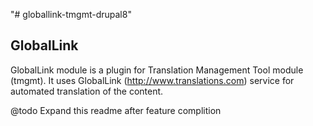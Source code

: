 "# globallink-tmgmt-drupal8" 

GlobalLink
---------------------

GlobalLink module is a plugin for Translation Management Tool module (tmgmt).
It uses GlobalLink (http://www.translations.com) service
for automated translation of the content.

@todo Expand this readme after feature complition
